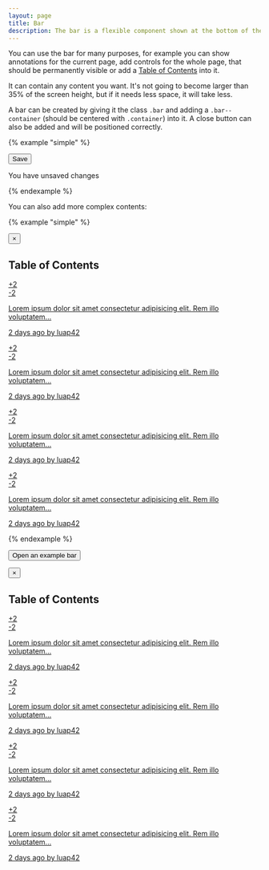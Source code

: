```yaml
---
layout: page
title: Bar
description: The bar is a flexible component shown at the bottom of the screen.
---
```


You can use the bar for many purposes, for example you can show annotations for the current page, add controls for the whole page, that should be permanently visible or add a [Table of Contents](/specific/toc) into it.

It can contain any content you want. It's not going to become larger than 35% of the screen height, but if it needs less space, it will take less.

A bar can be created by giving it the class `.bar` and adding a `.bar--container` (should be centered with `.container`) into it. A close button can also be added and will be positioned correctly.

{% example "simple" %}
<div class="bar">
    <div class="bar--container container">
        <div class="h-f-r">
            <button class="button is-filled is-large">Save</button>
        </div>
        <p class="h-fw-bold h-c-red-600">You have unsaved changes</p>
    </div>
</div>
{% endexample %}

You can also add more complex contents:

{% example "simple" %}
<div class="bar">
    <button class="button is-close-button">&times;</button>
    <div class="bar--container container">
        <h2>Table of Contents</h2>
        <div class="toc h-bg-white">
            <a href="#" class="toc--entry">
                <div class="toc--badge">
                    <span class="badge is-tag is-green">+2</span>
                </div>
                <div class="toc--badge">
                    <span class="badge is-tag is-red">-2</span>
                </div>
                <div class="toc--full">
                    <p>Lorem ipsum dolor sit amet consectetur adipisicing elit. Rem illo voluptatem...</p>
                    <p>2 days ago by luap42</p>
                </div>
            </a>
            <a href="#" class="toc--entry">
                <div class="toc--badge">
                    <span class="badge is-tag is-green">+2</span>
                </div>
                <div class="toc--badge">
                    <span class="badge is-tag is-red">-2</span>
                </div>
                <div class="toc--full">
                    <p>Lorem ipsum dolor sit amet consectetur adipisicing elit. Rem illo voluptatem...</p>
                    <p>2 days ago by luap42</p>
                </div>
            </a>
            <a href="#" class="toc--entry">
                <div class="toc--badge">
                    <span class="badge is-tag is-green">+2</span>
                </div>
                <div class="toc--badge">
                    <span class="badge is-tag is-red">-2</span>
                </div>
                <div class="toc--full">
                    <p>Lorem ipsum dolor sit amet consectetur adipisicing elit. Rem illo voluptatem...</p>
                    <p>2 days ago by luap42</p>
                </div>
            </a>
            <a href="#" class="toc--entry">
                <div class="toc--badge">
                    <span class="badge is-tag is-green">+2</span>
                </div>
                <div class="toc--badge">
                    <span class="badge is-tag is-red">-2</span>
                </div>
                <div class="toc--full">
                    <p>Lorem ipsum dolor sit amet consectetur adipisicing elit. Rem illo voluptatem...</p>
                    <p>2 days ago by luap42</p>
                </div>
            </a>
        </div>
    </div>
</div>
{% endexample %}

<button class="button is-outlined is-muted" onclick="document.getElementById('example-bar').classList.toggle('d-hide')">Open an example bar</button>

<div class="bar d-hide" id="example-bar">
    <button class="button is-close-button" onclick="document.getElementById('example-bar').classList.toggle('d-hide')">&times;</button>
    <div class="bar--container container">
        <h2>Table of Contents</h2>
        <div class="toc h-bg-white">
            <a href="#" class="toc--entry">
                <div class="toc--badge">
                    <span class="badge is-tag is-green">+2</span>
                </div>
                <div class="toc--badge">
                    <span class="badge is-tag is-red">-2</span>
                </div>
                <div class="toc--full">
                    <p>Lorem ipsum dolor sit amet consectetur adipisicing elit. Rem illo voluptatem...</p>
                    <p>2 days ago by luap42</p>
                </div>
            </a>
            <a href="#" class="toc--entry">
                <div class="toc--badge">
                    <span class="badge is-tag is-green">+2</span>
                </div>
                <div class="toc--badge">
                    <span class="badge is-tag is-red">-2</span>
                </div>
                <div class="toc--full">
                    <p>Lorem ipsum dolor sit amet consectetur adipisicing elit. Rem illo voluptatem...</p>
                    <p>2 days ago by luap42</p>
                </div>
            </a>
            <a href="#" class="toc--entry">
                <div class="toc--badge">
                    <span class="badge is-tag is-green">+2</span>
                </div>
                <div class="toc--badge">
                    <span class="badge is-tag is-red">-2</span>
                </div>
                <div class="toc--full">
                    <p>Lorem ipsum dolor sit amet consectetur adipisicing elit. Rem illo voluptatem...</p>
                    <p>2 days ago by luap42</p>
                </div>
            </a>
            <a href="#" class="toc--entry">
                <div class="toc--badge">
                    <span class="badge is-tag is-green">+2</span>
                </div>
                <div class="toc--badge">
                    <span class="badge is-tag is-red">-2</span>
                </div>
                <div class="toc--full">
                    <p>Lorem ipsum dolor sit amet consectetur adipisicing elit. Rem illo voluptatem...</p>
                    <p>2 days ago by luap42</p>
                </div>
            </a>
        </div>
    </div>
</div>